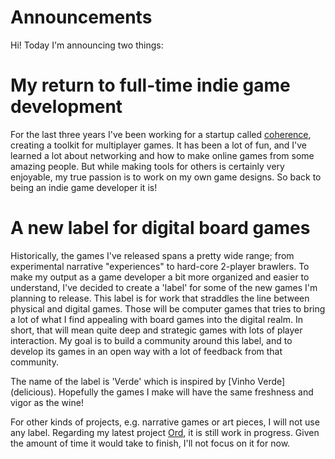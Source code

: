 # Announcements

Hi! Today I'm announcing two things:

# My return to full-time indie game development

For the last three years I've been working for a startup called
[coherence](https://coherence.io), creating a toolkit for multiplayer
games. It has been a lot of fun, and I've learned a lot about
networking and how to make online games from some amazing people. But
while making tools for others is certainly very enjoyable, my true
passion is to work on my own game designs. So back to being an indie
game developer it is!

# A new label for digital board games

Historically, the games I've released spans a pretty wide range; from
experimental narrative "experiences" to hard-core 2-player
brawlers. To make my output as a game developer a bit more organized
and easier to understand, I've decided to create a 'label' for some of
the new games I'm planning to release. This label is for work that
straddles the line between physical and digital games. Those will be
computer games that tries to bring a lot of what I find appealing with
board games into the digital realm. In short, that will mean quite
deep and strategic games with lots of player interaction. My goal is
to build a community around this label, and to develop its games in an
open way with a lot of feedback from that community.

The name of the label is 'Verde' which is inspired by [Vinho Verde]
(delicious). Hopefully the games I make will have the same freshness
and vigor as the wine!

For other kinds of projects, e.g. narrative games or art pieces, I
will not use any label. Regarding my latest project [Ord](), it is
still work in progress. Given the amount of time it would take to
finish, I'll not focus on it for now.
